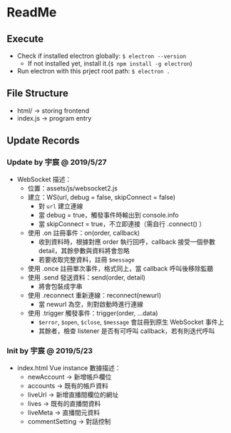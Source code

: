 ReadMe
=======
## Execute
* Check if installed electron globally: `$ electron --version `
  * If not installed yet, install it.(`$ npm install -g electron`)
* Run electron with this prject root path: `$ electron .`

## File Structure
* html/ -> storing frontend
* index.js -> program entry

## Update Records
### Update by 宇宸 @ 2019/5/27
* WebSocket 描述：
  * 位置：assets/js/websocket2.js
  * 建立：WS(url, debug = false, skipConnect = false)
    * 對 `url` 建立連線
    * 當 debug = true，觸發事件時輸出到 console.info
    * 當 skipConnect = true，不立即連接（需自行 .connect() ）
  * 使用 .on 註冊事件：on(order, callback)
    * 收到資料時，根據對應 order 執行回呼，callback 接受一個參數 detail，其餘參數與資料將會忽略
    * 若要收取完整資料，註冊 `$message`
  * 使用 .once 註冊單次事件，格式同上，當 callback 呼叫後移除監聽
  * 使用 .send 發送資料：send(order, detail)
    * 將會包裝成字串
  * 使用 .reconnect 重新連線：reconnect(newurl)
    * 當 newurl 為空，則對啟動時進行連線
  * 使用 .trigger 觸發事件：trigger(order, ...data)
    * `$error`, `$open`, `$close`, `$message` 會註冊到原生 WebSocket 事件上
    * 其餘者，檢查 listener 是否有可呼叫 callback，若有則迭代呼叫
### Init by 宇宸 @ 2019/5/23
* index.html Vue instance 數據描述：
  * newAccount -> 新增帳戶欄位
  * accounts -> 既有的帳戶資料
  * liveUrl -> 新增直播間欄位的網址
  * lives -> 既有的直播間資料
  * liveMeta -> 直播間元資料
  * commentSetting -> 對話控制